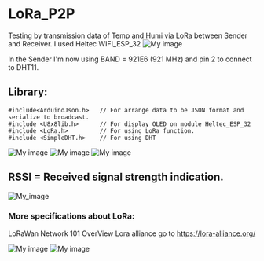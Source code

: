 # LoRa_P2P
Testing by transmission data of Temp and Humi via LoRa between Sender and Receiver.
I used Heltec WIFI_ESP_32
![My image](https://raw.github.com/atthana/LoRa_P2P/master/14627-1.jpg)

In the Sender I'm now using BAND = 921E6 (921 MHz) and pin 2 to connect to DHT11.
## Library:
~~~
#include<ArduinoJson.h>   // For arrange data to be JSON format and serialize to broadcast. 
#include <U8x8lib.h>      // For display OLED on module Heltec_ESP_32
#include <LoRa.h>         // For using LoRa function.
#include <SimpleDHT.h>    // For using DHT
~~~
![My image](https://raw.github.com/atthana/LoRa_P2P/master/14628-1.jpg)
![My image](https://raw.github.com/atthana/LoRa_P2P/master/1563873050666.jpg)
![My image](https://raw.github.com/atthana/LoRa_P2P/master/1563873129204.jpg)

## RSSI = Received signal strength indication.

![My_image](https://www.researchgate.net/profile/Venet_Osmani/publication/220535505/figure/tbl1/AS:649635978817582@1531896695609/FM-RSSI-level-conversion.png)

### More specifications about LoRa:
LoRaWan Network 101 OverView Lora alliance go to https://lora-alliance.org/

![My image](https://raw.github.com/atthana/LoRa_P2P/master/1564116318365.jpg)
![My image](https://raw.github.com/atthana/LoRa_P2P/master/1564134711764.jpg)
